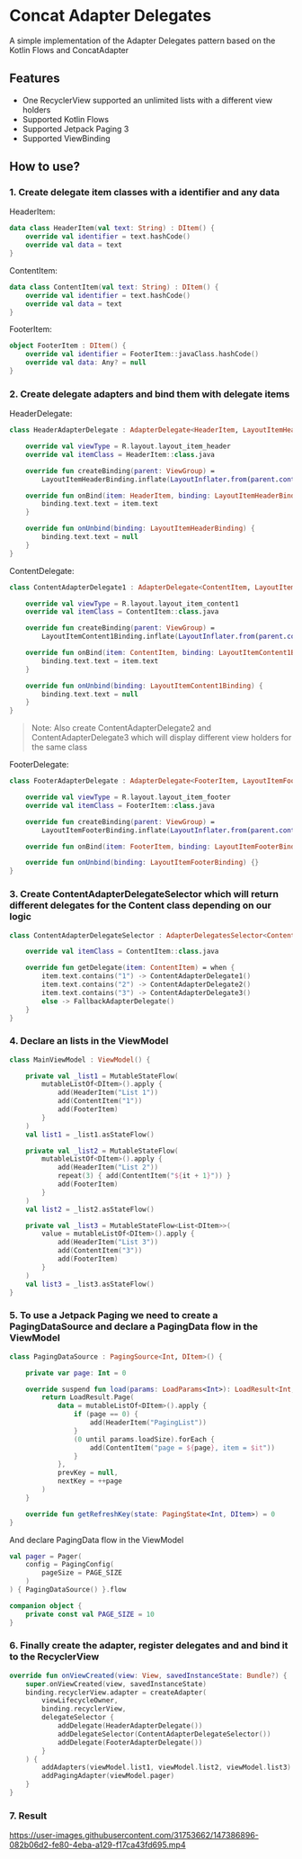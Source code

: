 # Concat Adapter Delegates

A simple implementation of the Adapter Delegates pattern based on the Kotlin Flows and ConcatAdapter

## Features

- One RecyclerView supported an unlimited lists with a different view holders
- Supported Kotlin Flows
- Supported Jetpack Paging 3
- Supported ViewBinding

## How to use?

### 1. Create delegate item classes with a identifier and any data

HeaderItem:

```kotlin
data class HeaderItem(val text: String) : DItem() {
    override val identifier = text.hashCode()
    override val data = text
}
```

ContentItem:

```kotlin
data class ContentItem(val text: String) : DItem() {
    override val identifier = text.hashCode()
    override val data = text
}

```

FooterItem:

```kotlin
object FooterItem : DItem() {
    override val identifier = FooterItem::javaClass.hashCode()
    override val data: Any? = null
}

```

### 2. Create delegate adapters and bind them with delegate items

HeaderDelegate:

```kotlin
class HeaderAdapterDelegate : AdapterDelegate<HeaderItem, LayoutItemHeaderBinding>() {

    override val viewType = R.layout.layout_item_header
    override val itemClass = HeaderItem::class.java

    override fun createBinding(parent: ViewGroup) =
        LayoutItemHeaderBinding.inflate(LayoutInflater.from(parent.context), parent, false)

    override fun onBind(item: HeaderItem, binding: LayoutItemHeaderBinding, position: Int, payloads: List<Any>) {
        binding.text.text = item.text
    }

    override fun onUnbind(binding: LayoutItemHeaderBinding) {
        binding.text.text = null
    }
}
```

ContentDelegate:

```kotlin
class ContentAdapterDelegate1 : AdapterDelegate<ContentItem, LayoutItemContent1Binding>() {

    override val viewType = R.layout.layout_item_content1
    override val itemClass = ContentItem::class.java

    override fun createBinding(parent: ViewGroup) =
        LayoutItemContent1Binding.inflate(LayoutInflater.from(parent.context), parent, false)

    override fun onBind(item: ContentItem, binding: LayoutItemContent1Binding, position: Int, payloads: List<Any>) {
        binding.text.text = item.text
    }

    override fun onUnbind(binding: LayoutItemContent1Binding) {
        binding.text.text = null
    }
}
```

> Note: Also create ContentAdapterDelegate2 and ContentAdapterDelegate3 which will display different view holders for the same class

FooterDelegate:

```kotlin
class FooterAdapterDelegate : AdapterDelegate<FooterItem, LayoutItemFooterBinding>() {

    override val viewType = R.layout.layout_item_footer
    override val itemClass = FooterItem::class.java

    override fun createBinding(parent: ViewGroup) =
        LayoutItemFooterBinding.inflate(LayoutInflater.from(parent.context), parent, false)

    override fun onBind(item: FooterItem, binding: LayoutItemFooterBinding, position: Int, payloads: List<Any>) {}

    override fun onUnbind(binding: LayoutItemFooterBinding) {}
}
```

### 3. Create ContentAdapterDelegateSelector which will return different delegates for the Content class depending on our logic

```kotlin
class ContentAdapterDelegateSelector : AdapterDelegatesSelector<ContentItem>() {

    override val itemClass = ContentItem::class.java

    override fun getDelegate(item: ContentItem) = when {
        item.text.contains("1") -> ContentAdapterDelegate1()
        item.text.contains("2") -> ContentAdapterDelegate2()
        item.text.contains("3") -> ContentAdapterDelegate3()
        else -> FallbackAdapterDelegate()
    }
}
```

### 4. Declare an lists in the ViewModel

```kotlin
class MainViewModel : ViewModel() {

    private val _list1 = MutableStateFlow(
        mutableListOf<DItem>().apply {
            add(HeaderItem("List 1"))
            add(ContentItem("1"))
            add(FooterItem)
        }
    )
    val list1 = _list1.asStateFlow()

    private val _list2 = MutableStateFlow(
        mutableListOf<DItem>().apply {
            add(HeaderItem("List 2"))
            repeat(3) { add(ContentItem("${it + 1}")) }
            add(FooterItem)
        }
    )
    val list2 = _list2.asStateFlow()

    private val _list3 = MutableStateFlow<List<DItem>>(
        value = mutableListOf<DItem>().apply {
            add(HeaderItem("List 3"))
            add(ContentItem("3"))
            add(FooterItem)
        }
    )
    val list3 = _list3.asStateFlow()
}
```

### 5. To use a Jetpack Paging we need to create a PagingDataSource and declare a PagingData flow in the ViewModel

```kotlin
class PagingDataSource : PagingSource<Int, DItem>() {

    private var page: Int = 0

    override suspend fun load(params: LoadParams<Int>): LoadResult<Int, DItem> {
        return LoadResult.Page(
            data = mutableListOf<DItem>().apply {
                if (page == 0) {
                    add(HeaderItem("PagingList"))
                }
                (0 until params.loadSize).forEach {
                    add(ContentItem("page = ${page}, item = $it"))
                }
            },
            prevKey = null,
            nextKey = ++page
        )
    }

    override fun getRefreshKey(state: PagingState<Int, DItem>) = 0
}
```

And declare PagingData flow in the ViewModel

```kotlin
val pager = Pager(
    config = PagingConfig(
        pageSize = PAGE_SIZE
    )
) { PagingDataSource() }.flow

companion object {
    private const val PAGE_SIZE = 10
}
```

### 6. Finally create the adapter, register delegates and and bind it to the RecyclerView

```kotlin
override fun onViewCreated(view: View, savedInstanceState: Bundle?) {
    super.onViewCreated(view, savedInstanceState)
    binding.recyclerView.adapter = createAdapter(
        viewLifecycleOwner,
        binding.recyclerView,
        delegateSelector {
            addDelegate(HeaderAdapterDelegate())
            addDelegateSelector(ContentAdapterDelegateSelector())
            addDelegate(FooterAdapterDelegate())
        }
    ) {
        addAdapters(viewModel.list1, viewModel.list2, viewModel.list3)
        addPagingAdapter(viewModel.pager)
    }
}
```

### 7. Result

https://user-images.githubusercontent.com/31753662/147386896-082b06d2-fe80-4eba-a129-f17ca43fd695.mp4


